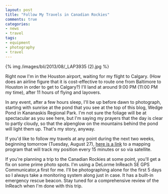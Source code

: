 ```yaml
---
layout: post
title: "Follow My Travels in Canadian Rockies"
comments: true
categories:
- news
- travel
tags:
- equipment
- photography
- travel
---
```


{% img /images/bli/2013/08/_LAP3935 (2).jpg %}

Right now I'm in the Houston airport, waiting for my flight to Calgary. (How does an airline figure that it is cost-effective to route one from Baltimore to Houston in order to get to Calgary?) I'll land at around 9:00 PM (11:00 PM my time), after 11 hours of flying and layovers.  

<!-- more -->

In any event, after a few hours sleep, I'll be up before dawn to photograph, starting with sunrise at the pond that you see at the top of this blog, Wedge Pond in Kananaskis Regional Park. I'm not sure the foliage will be at spectacular as you see here, but I'm saying my prayers that the day is clear to partly cloudy, so that the alpenglow on the mountains behind the pond will light them up. That's my story, anyway. 

If you'd like to follow my travels at any point during the next two weeks, beginning tomorrow (Tuesday, August 27), [here is a link](https://share.delorme.com/2f58e8e2aee4429697d785cf1d11b9c3) to a mapping program that will track my position every 15 minutes or so via satellite. 

If you're planning a trip to the Canadian Rockies at some point, you'll get a fix on some prime photo spots. I'm using a DeLorme InReach SE GPS Communicator,a first for me. I'll be photographing alone for the first 5 days so I always take a monitoring system along just in case. It has a built-in emergency rescue beacon. Stay tuned for a comprehensive review of the InReach when I'm done with this trip.
